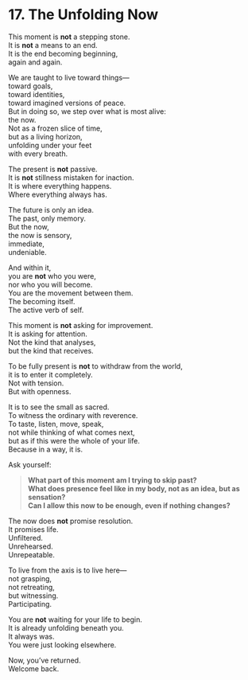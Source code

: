 # 17. The Unfolding Now

This moment is **not** a stepping stone.  
It is **not** a means to an end.  
It is the end becoming beginning,  
again and again.

We are taught to live toward things—  
toward goals,  
toward identities,  
toward imagined versions of peace.  
But in doing so, we step over what is most alive:  
the now.  
Not as a frozen slice of time,  
but as a living horizon,  
unfolding under your feet  
with every breath.

The present is **not** passive.  
It is **not** stillness mistaken for inaction.  
It is where everything happens.  
Where everything always has.

The future is only an idea.  
The past, only memory.  
But the now,  
the now is sensory,  
immediate,  
undeniable.

And within it,  
you are **not** who you were,  
nor who you will become.  
You are the movement between them.  
The becoming itself.  
The active verb of self.

This moment is **not** asking for improvement.  
It is asking for attention.  
Not the kind that analyses,  
but the kind that receives.

To be fully present is **not** to withdraw from the world,  
it is to enter it completely.  
Not with tension.  
But with openness.

It is to see the small as sacred.  
To witness the ordinary with reverence.  
To taste, listen, move, speak,  
not while thinking of what comes next,  
but as if this were the whole of your life.  
Because in a way, it is.

Ask yourself:

> **What part of this moment am I trying to skip past?**  
> **What does presence feel like in my body, not as an idea, but as sensation?**  
> **Can I allow this now to be enough, even if nothing changes?**

The now does **not** promise resolution.  
It promises life.  
Unfiltered.  
Unrehearsed.  
Unrepeatable.

To live from the axis is to live here—  
not grasping,  
not retreating,  
but witnessing.  
Participating.

You are **not** waiting for your life to begin.  
It is already unfolding beneath you.  
It always was.  
You were just looking elsewhere.

Now, you’ve returned.  
Welcome back.  
